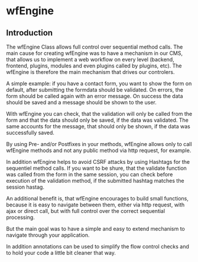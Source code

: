 # wfEngine

## Introduction

The wfEngine Class allows full control over sequential method calls. The main cause for creating wfEngine was to have a mechanism in our CMS, that allows us to implement a web workflow on every level (backend, frontend, plugins, modules and even plugins called by plugins, etc). The wfEngine is therefore the main mechanism that drives our controlers.

A simple example: if you have a contact form, you want to show the form on default, after submitting the formdata should be validated. On errors, the form should be called again with an error message. On success the data should be saved and a message should be shown to the user.

With wfEngine you can check, that the validation will only be called from the form and that the data should only be saved, if the data was validated. The same accounts for the message, that should only be shown, if the data was successfully saved.

By using Pre- and/or Postfixes in your methods, wfEngine allows only to call wfEngine methods and not any public method via http request, for example.

In addition wfEngine helps to avoid CSRF attacks by using Hashtags for the sequentiel method calls. If you want to be shure, that the validate function was called from the form in the same session, you can check before execution of the validation method, if the submitted hashtag matches the session hastag.

An additional benefit is, that wfEngine encourages to build small functions, because it is easy to navigate between them, either via http request, with ajax or direct call, but with full control over the correct sequential processing.

But the main goal was to have a simple and easy to extend mechanism to navigate through your application.

In addition annotations can be used to simplify the flow control checks and to hold your code a little bit cleaner that way.